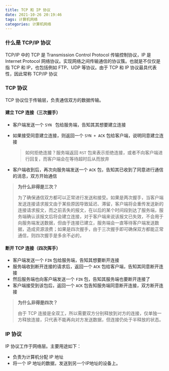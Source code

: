 ```yaml
---
title: TCP 和 IP 协议
date: 2021-10-26 20:19:46
tags: 计算机网络
categories: 计算机网络
---
```


### 什么是 TCP/IP 协议

TCP/IP 中的 TCP 是 Transmission Control Protocol 传输控制协议，IP 是 Internet
Protocol 网络协议。实现网络之间传输通信的协议簇。也就是不仅仅是指 TCP 和 IP，也包括例如 FTP、UDP 等协议。由于 TCP 和 IP 协议最具代表性，因此常称 TCP/IP 协议

### TCP 协议

TCP 协议位于传输层，负责通信双方的数据传输。

#### 建立 TCP 连接（三次握手）

* 客户端发送一个 `SYN ` 包给服务端，告知其其想要建立连接

* 如果接受同意建立连接，则返回一个 `SYN + ACK` 包给客户端，说明同意建立连接

  > 如何拒绝连接？服务端返回 `RST` 包来表示拒绝连接，或者不向客户端进行回复，而客户端会在等待超时后从而放弃

* 客户端收到后，再次向服务端发送一个 `ACK` 包，告知其已收到了同意进行通信的消息，双方开始通信

> **为什么非得是三次？**
> 
> 为了确保通信双方都可以正常进行发送和接受。如果是两次握手，当客户端发送连接请求报文由于某些原因导致延迟、滞留，客户端将会重传发送新的连接请求报文，而之前丢失的报文，在以后的某个时间段到达了服务端，服务端确认该报文后将会建立连接，对于客户端来说该报文已失效，不会用于向服务端发送数据，但由于连接已建立，服务端会一直等待客户端发送数据，造成资源浪费；如果是四次握手，由于三次握手即可确保双方都能正常通信，则四次握手是多余不必的，

#### 断开 TCP 连接（四次挥手）

* 客户端发送一个 `FIN` 包给服务端，告知其想要断开连接
* 服务端收到断开连接的请求后，返回一个 `ACK` 包给客户端，告知其同意断开连接
* 然后服务端也向客户端发送一个 `FIN` 包，告知其服务端也要断开连接了
* 客户端接受到该包后，返回一个 `ACK` 包告知服务端同意断开连接，双方断开连接

> **为什么非得是四次？**
>
> 由于 TCP 连接是全双工，所以需要双方分别释放到对方的连接，仅单独一方释放连接，只代表不能再向对方发送数据，但连接仍处于半释放的状态。

### IP 协议

IP 协议工作于网络层。主要用途如下：

* 负责为计算机分配 IP 地址
* 将一个 IP 地址的数据，发送到另一个IP地址的设备上。

